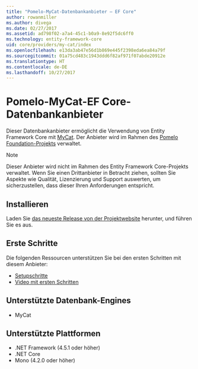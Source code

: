 ```yaml
---
title: "Pomelo-MyCat-Datenbankanbieter – EF Core"
author: rowanmiller
ms.author: divega
ms.date: 02/27/2017
ms.assetid: ad798f02-a7a4-45c1-b0a9-8e92f5dc6ff0
ms.technology: entity-framework-core
uid: core/providers/my-cat/index
ms.openlocfilehash: e13da3ab47e56d1b869e445f2398eda6ea84a79f
ms.sourcegitcommit: 01a75cd483c1943ddd6f82af971f07abde20912e
ms.translationtype: HT
ms.contentlocale: de-DE
ms.lasthandoff: 10/27/2017
---
```

# <a name="pomelo-mycat-ef-core-database-provider"></a>Pomelo-MyCat-EF Core-Datenbankanbieter

Dieser Datenbankanbieter ermöglicht die Verwendung von Entity Framework Core mit [MyCat](https://github.com/MyCATApache/Mycat-Server). Der Anbieter wird im Rahmen des [Pomelo Foundation-Projekts](https://github.com/PomeloFoundation/Entity-Framework-Core-MyCat-Proxy) verwaltet.

> [!NOTE]  
> Dieser Anbieter wird nicht im Rahmen des Entity Framework Core-Projekts verwaltet. Wenn Sie einen Drittanbieter in Betracht ziehen, sollten Sie Aspekte wie Qualität, Lizenzierung und Support auswerten, um sicherzustellen, dass dieser Ihren Anforderungen entspricht.

## <a name="install"></a>Installieren

Laden Sie [das neueste Release von der Projektwebsite](https://github.com/PomeloFoundation/Entity-Framework-Core-MyCat-Proxy/releases) herunter, und führen Sie es aus.

## <a name="get-started"></a>Erste Schritte

Die folgenden Ressourcen unterstützen Sie bei den ersten Schritten mit diesem Anbieter:
 * [Setupschritte](https://github.com/aspnet/EntityFramework.Docs/issues/252)
 * [Video mit ersten Schritten](https://www.youtube.com/watch?v=q0CXfFNtMZo)

## <a name="supported-database-engines"></a>Unterstützte Datenbank-Engines

* MyCat

## <a name="supported-platforms"></a>Unterstützte Plattformen

* .NET Framework (4.5.1 oder höher)
* .NET Core
* Mono (4.2.0 oder höher)
